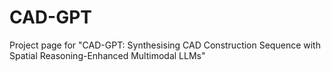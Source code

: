 # CAD-GPT

Project page for "CAD-GPT: Synthesising CAD Construction Sequence with Spatial Reasoning-Enhanced Multimodal LLMs"
